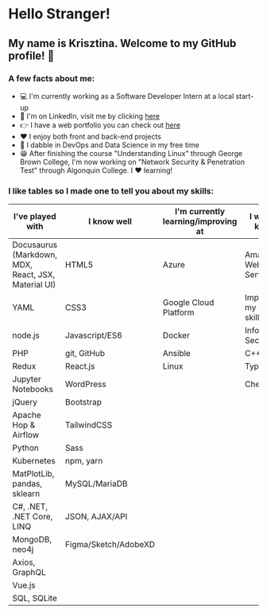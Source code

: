 # Hello Stranger!

## My name is Krisztina. Welcome to my GitHub profile! :wave:


### A few facts about me:
- :computer: I'm currently working as a Software Developer Intern at a local start-up 
- :briefcase: I'm on LinkedIn, visit me by clicking [here](https://www.linkedin.com/in/krisztinapap/)
- :point_right: I have a web portfolio you can check out [here](https://www.kriszdev.com/)
- :heart: I enjoy both front and back-end projects
- :brain: I dabble in DevOps and Data Science in my free time
- :grin: After finishing the course "Understanding Linux" through George Brown College, I'm now working on "Network Security & Penetration Test" through Algonquin College. I :heart: learning!


### I like tables so I made one to tell you about my skills:

I've played with | I know well | I'm currently learning/improving at | I want to know!
---------------- | ------ | ----------------------- | --------------
Docusaurus (Markdown, MDX, React, JSX, Material UI) | HTML5 | Azure | Amazon Web Services
YAML | CSS3 | Google Cloud Platform | Improve my testing skills
node.js | Javascript/ES6 | Docker | Information Security
PHP | git, GitHub | Ansible | C++
Redux | React.js | Linux | TypeScript
Jupyter Notebooks | WordPress |  | Chef
jQuery | Bootstrap | | 
Apache Hop & Airflow | TailwindCSS | | 
Python | Sass | |
Kubernetes | npm, yarn | | 
MatPlotLib, pandas, sklearn | MySQL/MariaDB | 
C#, .NET, .NET Core, LINQ | JSON, AJAX/API 
MongoDB, neo4j | Figma/Sketch/AdobeXD
Axios, GraphQL |
Vue.js | 
SQL, SQLite |


